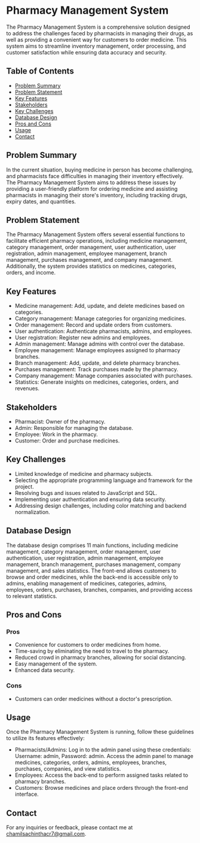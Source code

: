 # Pharmacy Management System

The Pharmacy Management System is a comprehensive solution designed to address the challenges faced by pharmacists in managing their drugs, as well as providing a convenient way for customers to order medicine. This system aims to streamline inventory management, order processing, and customer satisfaction while ensuring data accuracy and security.

## Table of Contents
- [Problem Summary](#problem-summary)
- [Problem Statement](#problem-statement)
- [Key Features](#key-features)
- [Stakeholders](#stakeholders)
- [Key Challenges](#key-challenges)
- [Database Design](#database-design)
- [Pros and Cons](#pros-and-cons)
- [Usage](#usage)
- [Contact](#contact)

## Problem Summary
In the current situation, buying medicine in person has become challenging, and pharmacists face difficulties in managing their inventory effectively. The Pharmacy Management System aims to address these issues by providing a user-friendly platform for ordering medicine and assisting pharmacists in managing their store's inventory, including tracking drugs, expiry dates, and quantities.

## Problem Statement
The Pharmacy Management System offers several essential functions to facilitate efficient pharmacy operations, including medicine management, category management, order management, user authentication, user registration, admin management, employee management, branch management, purchases management, and company management. Additionally, the system provides statistics on medicines, categories, orders, and income.

## Key Features
- Medicine management: Add, update, and delete medicines based on categories.
- Category management: Manage categories for organizing medicines.
- Order management: Record and update orders from customers.
- User authentication: Authenticate pharmacists, admins, and employees.
- User registration: Register new admins and employees.
- Admin management: Manage admins with control over the database.
- Employee management: Manage employees assigned to pharmacy branches.
- Branch management: Add, update, and delete pharmacy branches.
- Purchases management: Track purchases made by the pharmacy.
- Company management: Manage companies associated with purchases.
- Statistics: Generate insights on medicines, categories, orders, and revenues.

## Stakeholders
- Pharmacist: Owner of the pharmacy.
- Admin: Responsible for managing the database.
- Employee: Work in the pharmacy.
- Customer: Order and purchase medicines.

## Key Challenges
- Limited knowledge of medicine and pharmacy subjects.
- Selecting the appropriate programming language and framework for the project.
- Resolving bugs and issues related to JavaScript and SQL.
- Implementing user authentication and ensuring data security.
- Addressing design challenges, including color matching and backend normalization.

## Database Design
The database design comprises 11 main functions, including medicine management, category management, order management, user authentication, user registration, admin management, employee management, branch management, purchases management, company management, and sales statistics. The front-end allows customers to browse and order medicines, while the back-end is accessible only to admins, enabling management of medicines, categories, admins, employees, orders, purchases, branches, companies, and providing access to relevant statistics.

## Pros and Cons
### Pros
- Convenience for customers to order medicines from home.
- Time-saving by eliminating the need to travel to the pharmacy.
- Reduced crowd in pharmacy branches, allowing for social distancing.
- Easy management of the system.
- Enhanced data security.

### Cons
- Customers can order medicines without a doctor's prescription.

## Usage
Once the Pharmacy Management System is running, follow these guidelines to utilize its features effectively:
- Pharmacists/Admins: Log in to the admin panel using these credentials: Username: admin, Password: admin. Access the admin panel to manage medicines, categories, orders, admins, employees, branches, purchases, companies, and view statistics.
- Employees: Access the back-end to perform assigned tasks related to pharmacy branches.
- Customers: Browse medicines and place orders through the front-end interface.

## Contact
For any inquiries or feedback, please contact me at chamilsachinthacr7@gmail.com.
